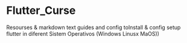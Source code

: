 # Flutter_Curse
Resourses &amp; markdown text guides  and config toInstall &amp; config setup flutter in diferent Sistem Operativos  (Windows Linusx MaOS))
